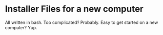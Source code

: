 # Installer Files for a new computer
All written in bash. Too complicated? Probably. Easy to get started on a new computer? Yup.
